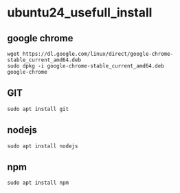 # ubuntu24_usefull_install

## google chrome
```
wget https://dl.google.com/linux/direct/google-chrome-stable_current_amd64.deb
sudo dpkg -i google-chrome-stable_current_amd64.deb
google-chrome
```
## GIT
```
sudo apt install git
```
## nodejs
```
sudo apt install nodejs
```
## npm
```
sudo apt install npm
```
